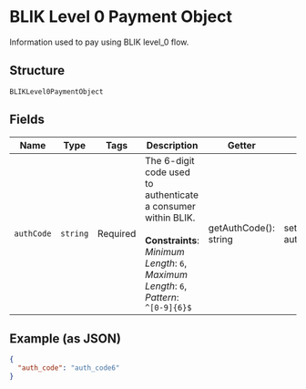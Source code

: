
# BLIK Level 0 Payment Object

Information used to pay using BLIK level_0 flow.

## Structure

`BLIKLevel0PaymentObject`

## Fields

| Name | Type | Tags | Description | Getter | Setter |
|  --- | --- | --- | --- | --- | --- |
| `authCode` | `string` | Required | The 6-digit code used to authenticate a consumer within BLIK.<br><br>**Constraints**: *Minimum Length*: `6`, *Maximum Length*: `6`, *Pattern*: `^[0-9]{6}$` | getAuthCode(): string | setAuthCode(string authCode): void |

## Example (as JSON)

```json
{
  "auth_code": "auth_code6"
}
```

